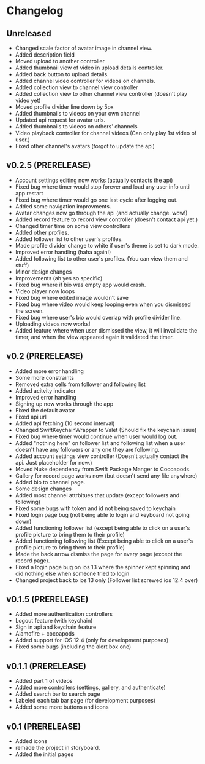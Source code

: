 # Changelog
## Unreleased
* Changed scale factor of avatar image in channel view.
* Added description field
* Moved upload to another controller
* Added thumbnail view of video in upload details controller.
* Added back button to upload details.
* Added channel video controller for videos on channels.
* Added collection view to channel view controller
* Added collection view to other channel view controller (doesn't play video yet)
* Moved profile divider line down by 5px
* Added thumbnails to videos on your own channel
* Updated api request for avatar urls.
* Added thumbnails to videos on others' channels 
* Video playback controller for channel videos (Can only play 1st video of user.)
* Fixed other channel's avatars (forgot to update the api)
## v0.2.5 (PRERELEASE)
* Account settings editing now works (actually contacts the api)
* Fixed bug where timer would stop forever and load any user info until app restart
* Fixed bug where timer would go one last cycle after logging out.
* Added some navigation improvments.
* Avatar changes now go through the api (and actually change. wow!)
* Added record feature to record view controller (doesn't contact api yet.)
* Changed timer time on some view controllers
* Added other profiles.
* Added follower list to other user's profiles.
* Made profile divider change to white if user's theme is set to dark mode.
* Improved error handling (haha again!)
* Added following list to other user's profiles. (You can view them and stuff)
* Minor design changes
* Improvements (ah yes so specific)
* Fixed bug where if bio was empty app would crash.
* Video player now loops
* Fixed bug where edited image wouldn't save
* Fixed bug where video would keep looping even when you dismissed the screen.
* Fixed bug where user's bio would overlap with profile divider line.
* Uploading videos now works! 
* Added feature where when user dismissed the view, it will invalidate the timer, and when the view appeared again it validated the timer.
## v0.2 (PRERELEASE)
* Added more error handling
* Some more constraints
* Removed extra cells from follower and following list
* Added acitvity indicator
* Improved error handling
* Signing up now works through the app
* Fixed the default avatar
* Fixed api url
* Added api fetching (10 second interval)
* Changed SwiftKeychainWrapper to Valet (Should fix the keychain issue)
* Fixed bug where timer would continue when user would log out.
* Added "nothing here" on follower list and following list when a user doesn't have any followers or any one they are following.
* Added account settings view controller (Doesn't actually contact the api. Just placeholder for now.)
* Moved Nuke dependency from Swift Package Manger to Cocoapods.
* Gallery for record page works now (but doesn't send any file anywhere)
* Added bio to channel page.
* Some design changes
* Added most channel attrbitues that update (except followers and following)
* Fixed some bugs with token and id not being saved to keychain
* Fixed login page bug (not being able to login and keyboard not going down)
* Added functioning follower list (except being able to click on a user's profile picture to bring them to their profile)
* Added functioning following list (Except being able to click on a user's profile picture to bring them to their profile)
* Made the back arrow dismiss the page for every page (except the record page).
* Fixed a login page bug on ios 13 where the spinner kept spinning and did nothing else when someone tried to login
* Changed project back to ios 13 only (Follower list screwed ios 12.4 over)
## v0.1.5 (PRERELEASE)
* Added more authentication controllers 
* Logout feature (with keychain)
* Sign in api and keychain feature
* Alamofire + cocoapods
* Added support for iOS 12.4 (only for development purposes)
* Fixed some bugs (including the alert box one)
## v0.1.1 (PRERELEASE)
* Added part 1 of videos
* Added more controllers (settings, gallery, and authenticate)
* Added search bar to search page
* Labeled each tab bar page (for development purposes)
* Added some more buttons and icons

##  v0.1 (PRERELEASE)
* Added icons
* remade the project in storyboard.
* Added the initial pages
